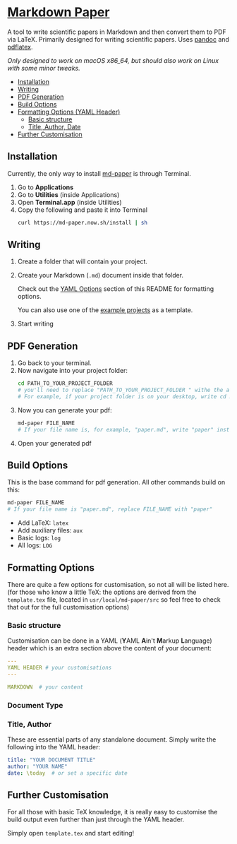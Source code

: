# [Markdown Paper](https://md-paper.now.sh)

A tool to write scientific papers in Markdown and then convert them to PDF via LaTeX.
Primarily designed for writing scientific papers.
Uses [pandoc](https://pandoc.org) and [pdflatex](https://www.latex-project.org).

*Only designed to work on macOS x86_64, but should also work on Linux with some minor tweaks.*

- [Installation](#installation)
- [Writing](#writing)
- [PDF Generation](#pdf-generation)
- [Build Options](#build-options)
- [Formatting Options (YAML Header)](#formatting-options-yaml-header)
    - [Basic structure](#basic-structure)
    - [Title, Author, Date](#title-author-date)
- [Further Customisation](#further-customisation)

## Installation
Currently, the only way to install [md-paper](https://md-paper.now.sh) is through Terminal.
1.  Go to **Applications**
2.  Go to **Utilities** (inside Applications)
3.  Open **Terminal.app** (inside Utilities)
4.  Copy the following and paste it into Terminal
    ``` sh
    curl https://md-paper.now.sh/install | sh
    ```

## Writing 
1.  
    Create a folder that will contain your project.
2.  
    Create your Markdown (`.md`) document inside that folder.
    
    Check out the [YAML Options](#YAML-Options) section of this README for formatting options.
    
    You can also use one of the [example projects](https://md-paper.now.sh/docs/example-papers) as a template.
3.  
    Start writing

## PDF Generation
1. 
    Go back to your terminal.
2.  
    Now navigate into your project folder:
    ``` sh
    cd PATH_TO_YOUR_PROJECT_FOLDER 
    # you'll need to replace "PATH_TO_YOUR_PROJECT_FOLDER " withe the actual path to your folder
    # For example, if your project folder is on your desktop, write cd Desktop/YOUR_FOLDER
    ```
3.  
    Now you can generate your pdf:
    ``` sh
    md-paper FILE_NAME 
    # If your file name is, for example, "paper.md", write "paper" instead of FILE_NAME
    ```
4.  
    Open your generated pdf

## Build Options
This is the base command for pdf generation. All other commands build on this:
``` sh
md-paper FILE_NAME
# If your file name is "paper.md", replace FILE_NAME with "paper"
```
- Add LaTeX: `latex`
- Add auxiliary files: `aux`
- Basic logs: `log`
- All logs: `LOG`

## Formatting Options
There are quite a few options for customisation, so not all will be listed here. (for those who know a little TeX: the options are derived from the `template.tex` file, located in `usr/local/md-paper/src` so feel free to check that out for the full customisation options)

### Basic structure
Customisation can be done in a YAML (**Y**AML **A**in't **M**arkup **L**anguage) header which is an extra section above the content of your document:
``` YAML
---
YAML HEADER # your customisations
---

MARKDOWN  # your content
```

### Document Type

### Title, Author
These are essential parts of any standalone document. Simply write the following into the YAML header:
``` YAML
title: "YOUR DOCUMENT TITLE"
author: "YOUR NAME"
date: \today  # or set a specific date
```

## Further Customisation
For all those with basic TeX knowledge, it is really easy to customise the build output even further than just through the YAML header.

Simply open `template.tex` and start editing!
